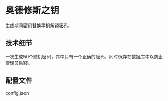 # 奥德修斯之钥

生成期间密码替换手机解锁密码。



## 技术细节

一次生成50个随机密码，其中只有一个正确的密码，同时保存在数据库中以防止管理员偷窥。



## 配置文件

config.json
